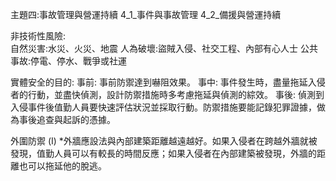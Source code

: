 主題四:事故管理與營運持續
4_1_事件與事故管理
4_2_備援與營運持續

非技術性風險:       
自然災害:水災、火災、地震
人為破壞:盜賊入侵、社交工程、內部有心人士
公共事故:停電、停水、戰爭或社運

實體安全的目的:
事前:
事前防禦達到嚇阻效果。
事中:
事件發生時，盡量拖延入侵者的行動，並盡快偵測，設計防禦措施時多考慮拖延與偵測的綜效。
事後:
偵測到入侵事件後值勤人員要快速評估狀況並採取行動。防禦措施要能記錄犯罪證據，做為事後追查與起訴的憑據。

外圍防禦 (I)
*外牆應設法與內部建築距離越遠越好。如果入侵者在跨越外牆就被發現，值勤人員可以有較長的時間反應；如果入侵者在內部建築被發現，外牆的距離也可以拖延他的脫逃。




